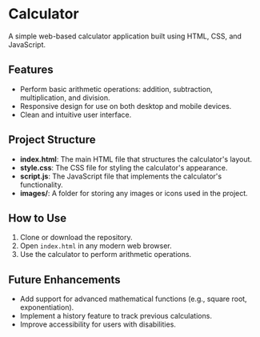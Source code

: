 # Calculator

A simple web-based calculator application built using HTML, CSS, and JavaScript.

## Features

- Perform basic arithmetic operations: addition, subtraction, multiplication, and division.
- Responsive design for use on both desktop and mobile devices.
- Clean and intuitive user interface.

## Project Structure

- **index.html**: The main HTML file that structures the calculator's layout.
- **style.css**: The CSS file for styling the calculator's appearance.
- **script.js**: The JavaScript file that implements the calculator's functionality.
- **images/**: A folder for storing any images or icons used in the project.

## How to Use

1. Clone or download the repository.
2. Open `index.html` in any modern web browser.
3. Use the calculator to perform arithmetic operations.

## Future Enhancements

- Add support for advanced mathematical functions (e.g., square root, exponentiation).
- Implement a history feature to track previous calculations.
- Improve accessibility for users with disabilities.
